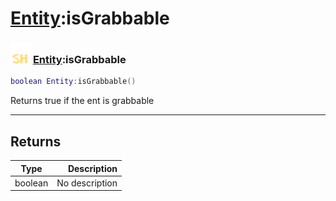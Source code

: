 # [Entity](../entity/README.md):isGrabbable

### <img src="../../.gitbook/assets/shared.png" width="32" height="32" /> [Entity](../entity/README.md):isGrabbable

```lua
boolean Entity:isGrabbable()
```

Returns true if the ent is grabbable<br>

-----------------
## Returns

| Type   | Description |
| ------ | ----------: |
| boolean | No description |
